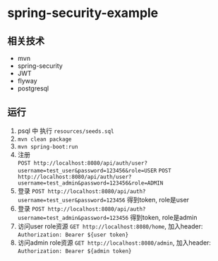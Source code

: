 # spring-security-example

## 相关技术
- mvn
- spring-security 
- JWT
- flyway
- postgresql

## 运行
1. psql 中 执行 `resources/seeds.sql`
2. `mvn clean package`
3. `mvn spring-boot:run`
4. 注册   
`POST http://localhost:8080/api/auth/user?username=test_user&password=123456&role=USER`
`POST http://localhost:8080/api/auth/user?username=test_admin&password=123456&role=ADMIN`
5. 登录 `POST http://localhost:8080/api/auth?username=test_user&password=123456` 得到token, role是user
5. 登录 `POST http://localhost:8080/api/auth?username=test_admin&password=123456` 得到token, role是admin
6. 访问user role资源 `GET http://localhost:8080/home`, 加入header: `Authorization: Bearer ${user token}`
7. 访问admin role资源 `GET http://localhost:8080/admin`, 加入header: `Authorization: Bearer ${admin token}`

